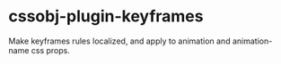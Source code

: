 # cssobj-plugin-keyframes
Make keyframes rules localized, and apply to animation and animation-name css props.
